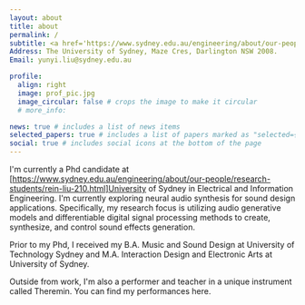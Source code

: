 ```yaml
---
layout: about
title: about
permalink: /
subtitle: <a href='https://www.sydney.edu.au/engineering/about/our-people/research-students/rein-liu-210.html'>University of Sydney</a>. 
Address: The University of Sydney, Maze Cres, Darlington NSW 2008. 
Email: yunyi.liu@sydney.edu.au

profile:
  align: right
  image: prof_pic.jpg
  image_circular: false # crops the image to make it circular
  # more_info: 

news: true # includes a list of news items
selected_papers: true # includes a list of papers marked as "selected={true}"
social: true # includes social icons at the bottom of the page
---
```


I'm currently a Phd candidate at [https://www.sydney.edu.au/engineering/about/our-people/research-students/rein-liu-210.html]University of Sydney in Electrical and Information Engineering. I'm currently exploring neural audio synthesis for sound design applications. Specifically, my research focus is utilizing audio generative models and differentiable digital signal processing methods to create, synthesize, and control sound effects generation. 

Prior to my Phd, I received my B.A. Music and Sound Design at University of Technology Sydney and M.A. Interaction Design and Electronic Arts at University of Sydney. 

Outside from work, I'm also a performer and teacher in a unique instrument called Theremin. You can find my performances here.

